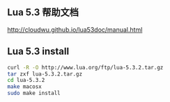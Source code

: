 
## Lua 5.3 帮助文档
http://cloudwu.github.io/lua53doc/manual.html

## Lua 5.3 install

```bash
curl -R -O http://www.lua.org/ftp/lua-5.3.2.tar.gz
tar zxf lua-5.3.2.tar.gz
cd lua-5.3.2
make macosx
sudo make install
```






